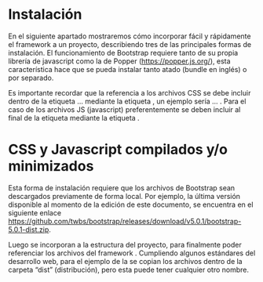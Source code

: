 # Instalación

En el siguiente apartado mostraremos cómo incorporar fácil y rápidamente el framework a un proyecto, describiendo tres de las principales formas de instalación. El funcionamiento de Bootstrap requiere tanto de su propia librería de javascript como la de Popper (https://popper.js.org/), esta característica hace que se pueda instalar tanto atado (bundle en inglés) o por separado.

Es importante recordar que la referencia a los archivos CSS se debe incluir dentro de la etiqueta <head>...</head> mediante la etiqueta <link>, un ejemplo sería  <head>... <link href="dist/bootstrap/css/bootstrap.min.css" rel="stylesheet"></head>. Para el caso de  los archivos JS (javascript) preferentemente se deben incluir al final de la etiqueta <body> mediante la etiqueta <script>, un ejemplo de que incluye la librería de bootstrap y popper sería <body> … <script src="dist/bootstrap/js/bootstrap.bundle.min.js"></script> </body>.


# CSS y Javascript compilados y/o minimizados

Esta forma de instalación requiere que los archivos de Bootstrap sean descargados previamente de forma local. Por ejemplo, la última versión disponible al momento de la edición de este documento, se encuentra en el siguiente enlace https://github.com/twbs/bootstrap/releases/download/v5.0.1/bootstrap-5.0.1-dist.zip.

Luego se incorporan a la estructura del proyecto, para finalmente poder referenciar los archivos del framework . Cumpliendo algunos estándares del desarrollo web, para el ejemplo de la  se copian los archivos dentro de la carpeta “dist” (distribución), pero esta puede tener cualquier otro nombre.
